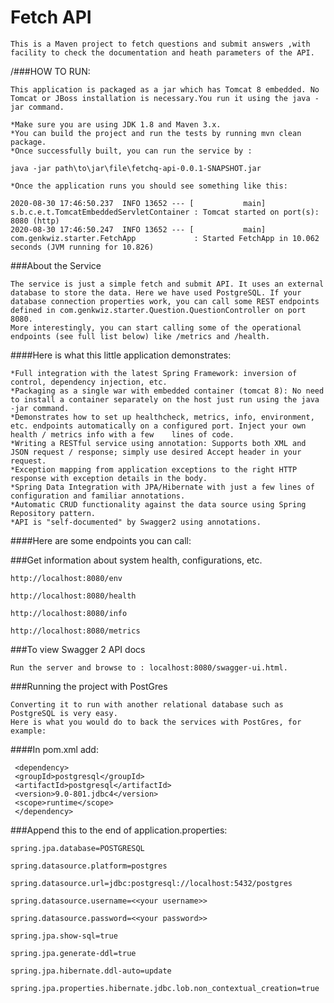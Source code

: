 # Fetch API
    This is a Maven project to fetch questions and submit answers ,with facility to check the documentation and heath parameters of the API.


/###HOW TO RUN:

    This application is packaged as a jar which has Tomcat 8 embedded. No Tomcat or JBoss installation is necessary.You run it using the java -jar command.

    *Make sure you are using JDK 1.8 and Maven 3.x.
    *You can build the project and run the tests by running mvn clean package.
    *Once successfully built, you can run the service by :

    java -jar path\to\jar\file\fetchq-api-0.0.1-SNAPSHOT.jar
 
    *Once the application runs you should see something like this:

    2020-08-30 17:46:50.237  INFO 13652 --- [           main] s.b.c.e.t.TomcatEmbeddedServletContainer : Tomcat started on port(s): 8080 (http)
    2020-08-30 17:46:50.247  INFO 13652 --- [           main] com.genkwiz.starter.FetchApp             : Started FetchApp in 10.062 seconds (JVM running for 10.826)
 
###About the Service

    The service is just a simple fetch and submit API. It uses an external database to store the data. Here we have used PostgreSQL. If your database connection properties work, you can call some REST endpoints defined in com.genkwiz.starter.Question.QuestionController on port 8080. 
    More interestingly, you can start calling some of the operational endpoints (see full list below) like /metrics and /health.

####Here is what this little application demonstrates:

    *Full integration with the latest Spring Framework: inversion of control, dependency injection, etc.
    *Packaging as a single war with embedded container (tomcat 8): No need to install a container separately on the host just run using the java -jar command.
    *Demonstrates how to set up healthcheck, metrics, info, environment, etc. endpoints automatically on a configured port. Inject your own health / metrics info with a few    lines of code.
    *Writing a RESTful service using annotation: Supports both XML and JSON request / response; simply use desired Accept header in your request.
    *Exception mapping from application exceptions to the right HTTP response with exception details in the body.
    *Spring Data Integration with JPA/Hibernate with just a few lines of configuration and familiar annotations.
    *Automatic CRUD functionality against the data source using Spring Repository pattern.
    *API is "self-documented" by Swagger2 using annotations.

####Here are some endpoints you can call:

###Get information about system health, configurations, etc.

    http://localhost:8080/env

    http://localhost:8080/health

    http://localhost:8080/info

    http://localhost:8080/metrics
 
###To view Swagger 2 API docs

    Run the server and browse to : localhost:8080/swagger-ui.html.
   
   
###Running the project with PostGres

    Converting it to run with another relational database such as PostgreSQL is very easy.
    Here is what you would do to back the services with PostGres, for example:

####In pom.xml add:

     <dependency>
     <groupId>postgresql</groupId>
     <artifactId>postgresql</artifactId>
     <version>9.0-801.jdbc4</version>
     <scope>runtime</scope>
     </dependency>
 
 
###Append this to the end of application.properties:
 
    spring.jpa.database=POSTGRESQL

    spring.datasource.platform=postgres

    spring.datasource.url=jdbc:postgresql://localhost:5432/postgres

    spring.datasource.username=<<your username>>

    spring.datasource.password=<<your password>>

    spring.jpa.show-sql=true

    spring.jpa.generate-ddl=true

    spring.jpa.hibernate.ddl-auto=update

    spring.jpa.properties.hibernate.jdbc.lob.non_contextual_creation=true
